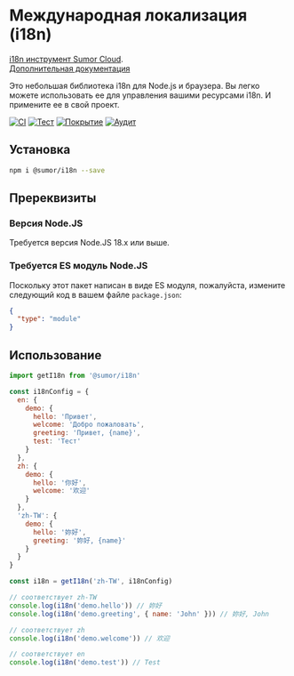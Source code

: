 # Международная локализация (i18n)

[i18n инструмент Sumor Cloud](https://sumor.cloud).  
[Дополнительная документация](https://sumor.cloud/i18n)

Это небольшая библиотека i18n для Node.js и браузера.
Вы легко можете использовать ее для управления вашими ресурсами i18n.
И примените ее в свой проект.

[![CI](https://github.com/sumor-cloud/i18n/actions/workflows/ci.yml/badge.svg)](https://github.com/sumor-cloud/i18n/actions/workflows/ci.yml)
[![Тест](https://github.com/sumor-cloud/i18n/actions/workflows/ut.yml/badge.svg)](https://github.com/sumor-cloud/i18n/actions/workflows/ut.yml)
[![Покрытие](https://github.com/sumor-cloud/i18n/actions/workflows/coverage.yml/badge.svg)](https://github.com/sumor-cloud/i18n/actions/workflows/coverage.yml)
[![Аудит](https://github.com/sumor-cloud/i18n/actions/workflows/audit.yml/badge.svg)](https://github.com/sumor-cloud/i18n/actions/workflows/audit.yml)

## Установка

```bash
npm i @sumor/i18n --save
```

## Пререквизиты

### Версия Node.JS

Требуется версия Node.JS 18.x или выше.

### Требуется ES модуль Node.JS

Поскольку этот пакет написан в виде ES модуля,
пожалуйста, измените следующий код в вашем файле `package.json`:

```json
{
  "type": "module"
}
```

## Использование

```javascript
import getI18n from '@sumor/i18n'

const i18nConfig = {
  en: {
    demo: {
      hello: 'Привет',
      welcome: 'Добро пожаловать',
      greeting: 'Привет, {name}',
      test: 'Тест'
    }
  },
  zh: {
    demo: {
      hello: '你好',
      welcome: '欢迎'
    }
  },
  'zh-TW': {
    demo: {
      hello: '妳好',
      greeting: '妳好, {name}'
    }
  }
}

const i18n = getI18n('zh-TW', i18nConfig)

// соответствует zh-TW
console.log(i18n('demo.hello')) // 妳好
console.log(i18n('demo.greeting', { name: 'John' })) // 妳好, John

// соответствует zh
console.log(i18n('demo.welcome')) // 欢迎

// соответствует en
console.log(i18n('demo.test')) // Test
```
